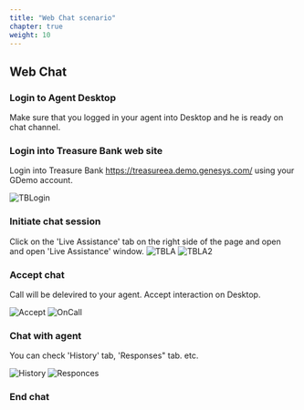 ```yaml
---
title: "Web Chat scenario"
chapter: true
weight: 10
---
```


## Web Chat 

### Login to Agent Desktop

Make sure that you logged in your agent into Desktop and he is ready on chat channel.

### Login into Treasure Bank web site

Login into Treasure Bank https://treasureea.demo.genesys.com/ using your GDemo account.

![TBLogin](/images/TBLogin.PNG)


### Initiate chat session

Click on the 'Live Assistance' tab on the right side of the page and open and open 'Live Assistance' window.
 ![TBLA](/images/TBLiveA.PNG)
 ![TBLA2](/images/TBLiveAssist.PNG)


### Accept chat

Call will be delevired to your agent. Accept interaction on Desktop.

![Accept](/images/Accept2.PNG)
![OnCall](/images/AD1.PNG)

### Chat with agent

You can check 'History' tab, 'Responses" tab. etc.

![History](/images/ADHistory.PNG)
![Responces](/images/ADResponses.PNG)

### End chat



